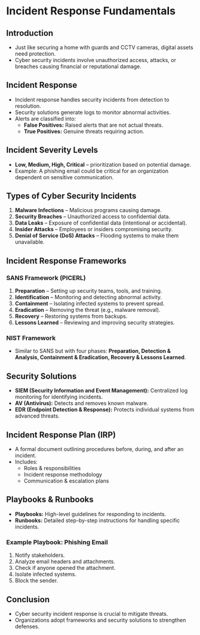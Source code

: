 # Incident Response Fundamentals

## Introduction
- Just like securing a home with guards and CCTV cameras, digital assets need protection.
- Cyber security incidents involve unauthorized access, attacks, or breaches causing financial or reputational damage.

## Incident Response
- Incident response handles security incidents from detection to resolution.
- Security solutions generate logs to monitor abnormal activities.
- Alerts are classified into:
  - **False Positives:** Raised alerts that are not actual threats.
  - **True Positives:** Genuine threats requiring action.

## Incident Severity Levels
- **Low, Medium, High, Critical** – prioritization based on potential damage.
- Example: A phishing email could be critical for an organization dependent on sensitive communication.

## Types of Cyber Security Incidents
1. **Malware Infections** – Malicious programs causing damage.
2. **Security Breaches** – Unauthorized access to confidential data.
3. **Data Leaks** – Exposure of confidential data (intentional or accidental).
4. **Insider Attacks** – Employees or insiders compromising security.
5. **Denial of Service (DoS) Attacks** – Flooding systems to make them unavailable.

## Incident Response Frameworks
### **SANS Framework (PICERL)**
1. **Preparation** – Setting up security teams, tools, and training.
2. **Identification** – Monitoring and detecting abnormal activity.
3. **Containment** – Isolating infected systems to prevent spread.
4. **Eradication** – Removing the threat (e.g., malware removal).
5. **Recovery** – Restoring systems from backups.
6. **Lessons Learned** – Reviewing and improving security strategies.

### **NIST Framework**
- Similar to SANS but with four phases: **Preparation, Detection & Analysis, Containment & Eradication, Recovery & Lessons Learned**.

## Security Solutions
- **SIEM (Security Information and Event Management):** Centralized log monitoring for identifying incidents.
- **AV (Antivirus):** Detects and removes known malware.
- **EDR (Endpoint Detection & Response):** Protects individual systems from advanced threats.

## Incident Response Plan (IRP)
- A formal document outlining procedures before, during, and after an incident.
- Includes:
  - Roles & responsibilities
  - Incident response methodology
  - Communication & escalation plans

## Playbooks & Runbooks
- **Playbooks:** High-level guidelines for responding to incidents.
- **Runbooks:** Detailed step-by-step instructions for handling specific incidents.

### Example Playbook: **Phishing Email**
1. Notify stakeholders.
2. Analyze email headers and attachments.
3. Check if anyone opened the attachment.
4. Isolate infected systems.
5. Block the sender.

## Conclusion
- Cyber security incident response is crucial to mitigate threats.
- Organizations adopt frameworks and security solutions to strengthen defenses.
